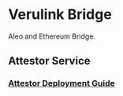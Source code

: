 # Verulink Bridge
Aleo and Ethereum Bridge.
## Attestor Service
### [Attestor Deployment Guide](./scripts/aws/DEPLOYMENT.md)
